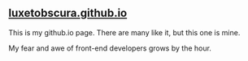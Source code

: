 ## [luxetobscura.github.io](https://luxetobscura.github.io)
This is my github.io page. There are many like it, but this one is mine.

My fear and awe of front-end developers grows by the hour.
